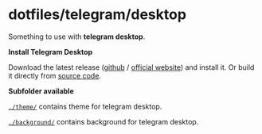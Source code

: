 # dotfiles/telegram/desktop

Something to use with **telegram desktop**.

**Install Telegram Desktop**

Download the latest release ([github](https://github.com/telegramdesktop/tdesktop/releases/latest) / [official website](https://desktop.telegram.org)) and install it. Or build it directly from [source code](https://github.com/telegramdesktop/tdesktop/blob/dev/docs/building-cmake.md).

**Subfolder available**

[`./theme/`](theme/) contains theme for telegram desktop.

[`./background/`](background/) contains background for telegram desktop.
